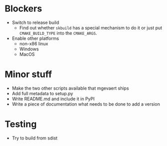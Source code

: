 # Blockers

* Switch to release build
  * Find out whether `skbuild` has a special mechanism to do it or just put `CMAKE_BUILD_TYPE` into the `CMAKE_ARGS`.
* Enable other platforms
  * non-x86 linux
  * Windows
  * MacOS

# Minor stuff

* Make the two other scripts available that mgevaert ships
* Add full metadata to setup.py
* Write README.md and include it in PyPI
* Write a piece of documentation what needs to be done to add a version

# Testing

* Try to build from sdist

